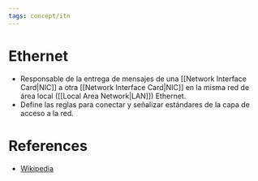 ```yaml
---
tags: concept/itn
---
```

# Ethernet
- Responsable de la entrega de mensajes de una [[Network Interface Card|NIC]] a otra [[Network Interface Card|NIC]] en la misma red de área local ([[Local Area Network|LAN]]) Ethernet.
- Define las reglas para conectar y señalizar estándares de la capa de acceso a la red.
# References
- [Wikipedia](https://en.wikipedia.org/wiki/Ethernet)